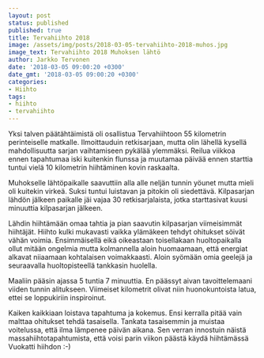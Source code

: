 ```yaml
---
layout: post
status: published
published: true
title: Tervahiihto 2018
image: /assets/img/posts/2018-03-05-tervahiihto-2018-muhos.jpg
image_text: Tervahiihto 2018 Muhoksen lähtö
author: Jarkko Tervonen
date: '2018-03-05 09:00:20 +0300'
date_gmt: '2018-03-05 09:00:20 +0300'
categories:
- Hiihto
tags:
- hiihto
- tervahiihto
---
```

Yksi talven päätähtäimistä oli osallistua Tervahiihtoon 55 kilometrin perinteiselle matkalle. Ilmoittauduin retkisarjaan, mutta olin lähellä kysellä mahdollisuutta sarjan vaihtamiseen pykälää ylemmäksi. Reilua viikkoa ennen tapahtumaa iski kuitenkin flunssa ja muutamaa päivää ennen starttia tuntui vielä 10 kilometrin hiihtäminen kovin raskaalta.

Muhokselle lähtöpaikalle saavuttiin alla alle neljän tunnin yöunet mutta mieli oli kuitekin virkeä. Suksi tuntui luistavan ja pitokin oli siedettävä. Kilpasarjan lähdön jälkeen paikalle jäi vajaa 30 retkisarjalaista, jotka starttasivat kuusi minuuttia kilpasarjan jälkeen.

Lähdin hiihtämään omaa tahtia ja pian saavutin kilpasarjan viimeisimmät hiihtäjät. Hiihto kulki mukavasti vaikka ylämäkeen tehdyt ohitukset söivät vähän voimia. Ensimmäisellä eikä oikeastaan toisellakaan huoltopaikalla ollut mitään ongelmia mutta kolmannella aloin huomaamaan, että energiat alkavat niiaamaan kohtalaisen voimakkaasti. Aloin syömään omia geelejä ja seuraavalla huoltopisteellä tankkasin huolella.

Maaliin pääsin ajassa 5 tuntia 7 minuuttia. En päässyt aivan tavoittelemaani viiden tunnin alitukseen. Viimeiset kilometrit olivat niin huonokuntoista latua, ettei se loppukiriin inspiroinut.

Kaiken kaikkiaan loistava tapahtuma ja kokemus. Ensi kerralla pitää vain malttaa ohitukset tehdä tasaisella. Tankata tasaisemmin ja muistaa voitelussa, että ilma lämpenee päivän aikana. Sen verran innostuin näistä massahiihtotapahtumista, että voisi parin viikon päästä käydä hiihtämässä Vuokatti hiihdon :-)
